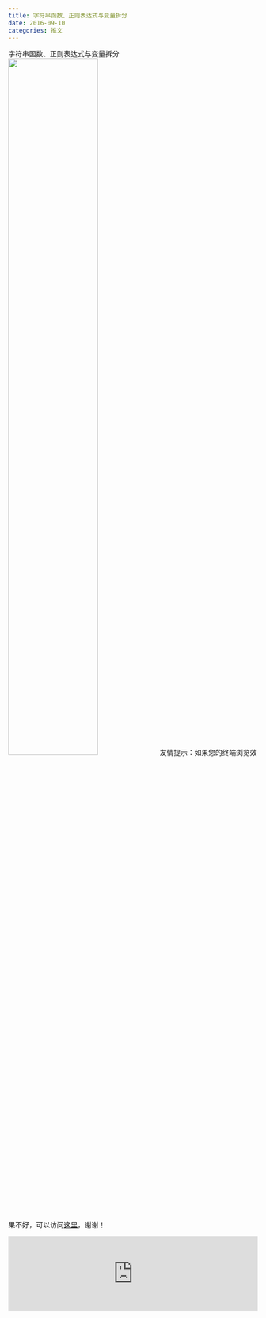 ```yaml
---
title: 字符串函数、正则表达式与变量拆分
date: 2016-09-10
categories: 推文
---
```

字符串函数、正则表达式与变量拆分
<img src="http://mmbiz.qpic.cn/mmbiz_jpg/ACviaWTBFxhYaor7Ogp9Oxicj7d2m0jObskxATbQgcq5hzaKym2j6yUS0fwcic03fbriahiaiaFgiabHqmByav1ib0S4uQ/0?wx_fmt=jpeg" style="width: 60%; height: auto;"/><!--more-->
友情提示：如果您的终端浏览效果不好，可以访问[这里](https://stata-club.github.io/stata_article/2016-09-10.html)，谢谢！
<iframe src="https://stata-club.github.io/stata_article/2016-09-10.html" id="iframepage" frameborder="0" scrolling="no" marginheight="0" marginwidth="0" width="100%" onLoad="iFrameHeight()"></iframe>
<script type="text/javascript" language="javascript">
function iFrameHeight() {
var ifm= document.getElementById("iframepage");
var subWeb = document.frames ? document.frames["iframepage"].document : ifm.contentDocument;   
if(ifm != null && subWeb != null) {
 ifm.height = subWeb.body.scrollHeight;
} 
} 
</script> 
